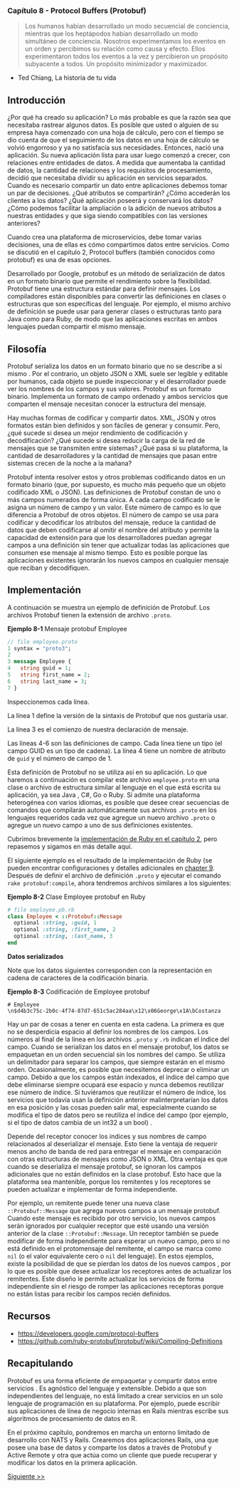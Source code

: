 ### Capítulo 8 - Protocol Buffers (Protobuf)

> Los humanos habían desarrollado un modo secuencial de conciencia, mientras que
los heptápodos habían desarrollado un modo simultáneo de conciencia. Nosotros
experimentamos los eventos en un orden y percibimos su relación como causa y
efecto. Ellos experimentaron todos los eventos a la vez y percibieron un
propósito subyacente a todos. Un propósito minimizador y maximizador.
- Ted Chiang, La historia de tu vida

## Introducción

¿Por qué ha creado su aplicación? Lo más probable es que la razón sea que
necesitaba rastrear algunos datos. Es posible que usted o alguien de su empresa
haya comenzado con una hoja de cálculo, pero con el tiempo se dio cuenta de que
el seguimiento de los datos en una hoja de cálculo se volvió engorroso y ya no
satisfacía sus necesidades. Entonces, nació una aplicación. Su nueva aplicación
lista para usar luego comenzó a crecer, con relaciones entre entidades de datos.
A medida que aumentaba la cantidad de datos, la cantidad de relaciones y los
requisitos de procesamiento, decidió que necesitaba dividir su aplicación en
servicios separados. Cuando es necesario compartir un dato entre aplicaciones
debemos tomar un par de decisiones. ¿Qué atributos se compartirán? ¿Cómo
accederán los clientes a los datos? ¿Qué aplicación poseerá y conservará los
datos? ¿Cómo podemos facilitar la ampliación o la adición de nuevos atributos a
nuestras entidades y que siga siendo compatibles con las versiones anteriores?

Cuando crea una plataforma de microservicios, debe tomar varias decisiones, una
de ellas es cómo compartimos datos entre servicios. Como se discutió en el
capítulo 2, Protocol buffers (también conocidos como protobuf) es una de esas
opciones.

Desarrollado por Google, protobuf es un método de serialización de datos en un
formato binario que permite el rendimiento sobre la flexibilidad. Protobuf tiene
una estructura estándar para definir mensajes. Los compiladores están
disponibles para convertir las definiciones en clases o estructuras que son
específicas del lenguaje. Por ejemplo, el mismo archivo de definición se puede
usar para generar clases o estructuras tanto para Java como para Ruby, de modo
que las aplicaciones escritas en ambos lenguajes puedan compartir el mismo
mensaje.

## Filosofía

Protobuf serializa los datos en un formato binario que no se describe a sí mismo
. Por el contrario, un objeto JSON o XML suele ser legible y editable por
humanos, cada objeto se puede inspeccionar y el desarrollador puede ver los
nombres de los campos y sus valores. Protobuf es un formato binario. Implementa
un formato de campo ordenado y ambos servicios que comparten el mensaje
necesitan conocer la estructura del mensaje.

Hay muchas formas de codificar y compartir datos. XML, JSON y otros formatos
están bien definidos y son fáciles de generar y consumir. Pero, ¿qué sucede si
desea un mejor rendimiento de codificación y decodificación? ¿Qué sucede si
desea reducir la carga de la red de mensajes que se transmiten entre sistemas?
¿Qué pasa si su plataforma, la cantidad de desarrolladores y la cantidad de
mensajes que pasan entre sistemas crecen de la noche a la mañana?

Protobuf intenta resolver estos y otros problemas codificando datos en un
formato binario (que, por supuesto, es mucho más pequeño que un objeto
codificado XML o JSON). Las definiciones de Protobuf constan de uno o más
campos numerados de forma única. A cada campo codificado se le asigna un
número de campo y un valor. Este número de campo es lo que diferencia a
Protobuf de otros objetos. El número de campo se usa para codificar y
decodificar los atributos del mensaje, reduce la cantidad de datos que deben
codificarse al omitir el nombre del atributo y permite la capacidad de
extensión para que los desarrolladores puedan agregar campos a una definición
sin tener que actualizar todas las aplicaciones que consumen ese mensaje al
mismo tiempo. Esto es posible porque las aplicaciones existentes ignorarán los
nuevos campos en cualquier mensaje que reciban y decodifiquen.

## Implementación

A continuación se muestra un ejemplo de definición de Protobuf. Los archivos
Protobuf tienen la extensión de archivo `.proto`.

**Ejemplo 8-1** Mensaje protobuf Employee

```proto
// file employee.proto
1 syntax = "proto3";
2
3 message Employee {
4   string guid = 1;
5   string first_name = 2;
6   string last_name = 3;
7 }
```

Inspeccionemos cada línea.

La línea 1 define la versión de la sintaxis de Protobuf que nos gustaría usar.

La línea 3 es el comienzo de nuestra declaración de mensaje.

Las líneas 4-6 son las definiciones de campo. Cada línea tiene un tipo (el campo
GUID es un tipo de cadena). La línea 4 tiene un nombre de atributo de `guid` y
el número de campo de 1.

Esta definición de Protobuf no se utiliza así en su aplicación. Lo que haremos a
continuación es compilar este archivo `employee.proto` en una clase o archivo de
estructura similar al lenguaje en el que está escrita su aplicación, ya sea Java
, C#, Go o Ruby. Si admite una plataforma heterogénea con varios idiomas, es
posible que desee crear secuencias de comandos que compilarán automáticamente
sus archivos `.proto` en los lenguajes requeridos cada vez que agregue un nuevo
archivo `.proto` o agregue un nuevo campo a uno de sus definiciones existentes.

Cubrimos brevemente la [implementación de Ruby en el capítulo 2][], pero
repasemos y sigamos en más detalle aquí.

El siguiente ejemplo es el resultado de la implementación de Ruby (se pueden
encontrar configuraciones y detalles adicionales en
[chapter 9][]. Después de definir el archivo de definición `.proto` y ejecutar
el comando `rake protobuf:compile`, ahora tendremos archivos similares a los
siguientes:

**Ejemplo 8-2** Clase Employee protobuf en Ruby

```ruby
# file employee.pb.rb
class Employee < ::Protobuf::Message
  optional :string, :guid, 1
  optional :string, :first_name, 2
  optional :string, :last_name, 3
end
```

**Datos serializados**

Note que los datos siguientes corresponden con la representación en cadena de
caracteres de la codificación binaria.

**Ejemplo 8-3** Codificación de Employee protobuf

```console
# Employee
\n$d4b3c75c-2b0c-4f74-87d7-651c5ac284aa\x12\x06George\x1A\bCostanza
```

Hay un par de cosas a tener en cuenta en esta cadena. La primera es que no se
desperdicia espacio al definir los nombres de los campos. Los números al final
de la línea en los archivos `.proto` y `.rb` indican el índice del campo.
Cuando se serializan los datos en el mensaje protobuf, los datos se empaquetan
en un orden secuencial sin los nombres del campo. Se utiliza un delimitador
para separar los campos, que siempre estarán en el mismo orden. Ocasionalmente,
es posible que necesitemos deprecar o eliminar un campo. Debido a que los campos
están indexados, el índice del campo que debe eliminarse siempre ocupará ese
espacio y nunca debemos reutilizar ese número de índice. Si tuviéramos que
reutilizar el número de índice, los servicios que todavía usan la definición
anterior malinterpretarían los datos en esa posición y las cosas pueden salir
mal, especialmente cuando se modifica el tipo de datos pero se reutiliza el
índice del campo (por ejemplo, si el tipo de datos cambia de un int32 a un bool)
.

Depende del receptor conocer los índices y sus nombres de campo relacionados al
deserializar el mensaje. Esto tiene la ventaja de requerir menos ancho de banda
de red para entregar el mensaje en comparación con otras estructuras de mensajes
como JSON o XML. Otra ventaja es que cuando se deserializa el mensaje protobuf,
se ignoran los campos adicionales que no están definidos en la clase protobuf.
Esto hace que la plataforma sea mantenible, porque los remitentes y los
receptores se pueden actualizar e implementar de forma independiente.

Por ejemplo, un remitente puede tener una nueva clase `::Protobuf::Message` que
agrega nuevos campos a un mensaje protobuf. Cuando este mensaje es recibido por
otro servicio, los nuevos campos serán ignorados por cualquier receptor que esté
usando una versión anterior de la clase `::Protobuf::Message`. Un receptor
también se puede modificar de forma independiente para esperar un nuevo campo,
pero si no está definido en el protomensaje del remitente, el campo se marca
como `nil` (o el valor equivalente cero o `nil` del lenguaje). En estos
ejemplos, existe la posibilidad de que se pierdan los datos de los nuevos campos
, por lo que es posible que desee actualizar los receptores antes de actualizar
los remitentes. Este diseño le permite actualizar los servicios de forma
independiente sin el riesgo de romper las aplicaciones receptoras porque no
están listas para recibir los campos recién definidos.

## Recursos

* https://developers.google.com/protocol-buffers
* https://github.com/ruby-protobuf/protobuf/wiki/Compiling-Definitions

## Recapitulando

Protobuf es una forma eficiente de empaquetar y compartir datos entre servicios
. Es agnóstico del lenguaje y extensible. Debido a que son independientes del
lenguaje, no está limitado a crear servicios en un solo lenguaje de programación
en su plataforma. Por ejemplo, puede escribir sus aplicaciones de línea de
negocio internas en Rails mientras escribe sus algoritmos de procesamiento de
datos en R.

En el próximo capítulo, pondremos en marcha un entorno limitado de desarrollo
con NATS y Rails. Crearemos dos aplicaciones Rails, una que posee una base de
datos y comparte los datos a través de Protobuf y Active Remote y otra que
actúa como un cliente que puede recuperar y modificar los datos en la primera
aplicación.

[Siguiente >>](100-chapter-09.es.md)

  [implementación de Ruby en el capítulo 2]: https://github.com/kevinwatson/rails-microservices-book/blob/master/030-chapter-02.es.md#protocol-buffers
  [chapter 9]: https://github.com/kevinwatson/rails-microservices-book/blob/master/100-chapter-09.es
